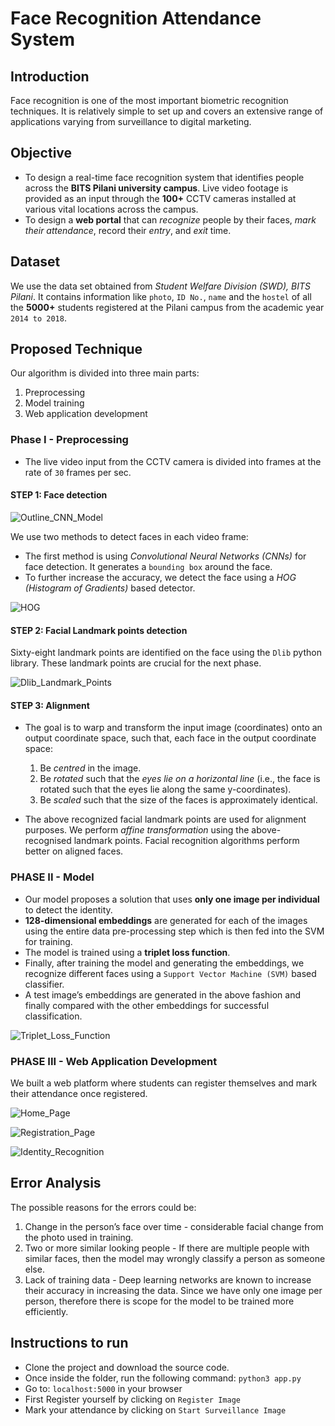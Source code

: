 # Face Recognition Attendance System

## Introduction

Face recognition is one of the most important biometric recognition techniques. It is relatively simple to set up and covers an extensive range of applications varying from surveillance to digital marketing.

## Objective

- To design a real-time face recognition system that identifies people across the **BITS Pilani university campus**. Live video footage is provided as an input through the **100+** CCTV cameras installed at various vital locations across the campus. 
- To design a **web portal** that can *recognize* people by their faces, *mark their attendance*, record their *entry*, and *exit* time.

## Dataset

We use the data set obtained from *Student Welfare Division (SWD), BITS Pilani*. It contains information like `photo`, `ID No.`, `name` and the `hostel` of all the **5000+** students registered at the Pilani campus from the academic year `2014 to 2018`.

## Proposed Technique

Our algorithm is divided into three main parts:
1. Preprocessing
2. Model training
3. Web application development

### Phase I - Preprocessing

- The live video input from the CCTV camera is divided into frames at the rate of `30` frames per sec.

#### STEP 1: Face detection

![Outline_CNN_Model](./Images/Outline_CNN_Model.png?raw=true "Outline_CNN_Model")

We use two methods to detect faces in each video frame:
  - The first method is using *Convolutional Neural Networks (CNNs)* for face detection. It generates a `bounding box` around the face. 
  - To further increase the accuracy, we detect the face using a *HOG (Histogram of Gradients)* based detector.
  
![HOG](./Images/HOG.png?raw=true "HOG")

#### STEP 2: Facial Landmark points detection

Sixty-eight landmark points are identified on the face using the `Dlib` python library. These landmark points are crucial for the next phase.

![Dlib_Landmark_Points](./Images/Dlib_Landmark_Points.png?raw=true "Dlib_Landmark_Points")

#### STEP 3: Alignment

- The goal is to warp and transform the input image (coordinates) onto an output coordinate space, such that, each face in the output coordinate space: 
  1. Be *centred* in the image. 
  2. Be *rotated* such that the *eyes lie on a horizontal line* (i.e., the face is rotated such that the eyes lie along the same y-coordinates). 
  3. Be *scaled* such that the size of the faces is approximately identical.

- The above recognized facial landmark points are used for alignment purposes. We perform *affine transformation* using the above-recognised landmark points. Facial recognition algorithms perform better on aligned faces.

###  PHASE II - Model

- Our model proposes a solution that uses **only one image per individual** to detect the identity. 
- **128-dimensional embeddings** are generated for each of the images using the entire data pre-processing step which is then fed into the SVM for training.
- The model is trained using a **triplet loss function**. 
- Finally, after training the model and generating the embeddings, we recognize different faces using a `Support Vector Machine (SVM)` based classifier. 
- A test image’s embeddings are generated in the above fashion and finally compared with the other embeddings for successful classification.

![Triplet_Loss_Function](./Images/Triplet_Loss_Function.png?raw=true "Triplet_Loss_Function")

### PHASE III - Web Application Development

We built a web platform where students can register themselves and mark their attendance once registered.

![Home_Page](./Images/Home_Page.png?raw=true "Home_Page")

![Registration_Page](./Images/Registration_Page.png?raw=true "Registration_Page")

![Identity_Recognition](./Images/Identity_Recognition.png?raw=true "Identity_Recognition")

## Error Analysis

The possible reasons for the errors could be: 
1. Change in the person’s face over time - considerable facial change from the photo used in training. 
2. Two or more similar looking people - If there are multiple people with similar faces, then the model may wrongly classify a person as someone else. 
3. Lack of training data - Deep learning networks are known to increase their accuracy in increasing the data. Since we have only one image per person, therefore there is scope for the model to be trained more efficiently.


## Instructions to run

- Clone the project and download the source code.
- Once inside the folder, run the following command: 
    `python3 app.py`
- Go to: `localhost:5000` in your browser
- First Register yourself by clicking on `Register Image`
- Mark your attendance by clicking on `Start Surveillance Image`
